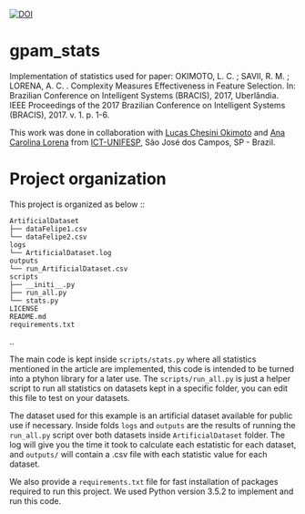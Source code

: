 [![DOI](https://zenodo.org/badge/91934660.svg)](https://zenodo.org/badge/latestdoi/91934660)

# gpam_stats

Implementation of statistics used for paper: OKIMOTO, L. C. ; SAVII, R. M. ; LORENA, A. C. . Complexity Measures Effectiveness in Feature Selection. In: Brazilian Conference on Intelligent Systems (BRACIS), 2017, Uberlândia. IEEE Proceedings of the 2017 Brazilian Conference on Intelligent Systems (BRACIS), 2017. v. 1. p. 1-6.

This work was done in collaboration with [Lucas Chesini Okimoto](https://www.linkedin.com/in/lucas-chesini-okimoto-76646925/) and [Ana Carolina Lorena](http://lattes.cnpq.br/3451628262694747) from [ICT-UNIFESP](http://www.unifesp.br/campus/sjc/), São José dos Campos, SP - Brazil.

# Project organization 

This project is organized as below
::

    ArtificialDataset
    ├── dataFelipe1.csv
    └── dataFelipe2.csv
    logs
    └── ArtificialDataset.log
    outputs
    └── run_ArtificialDataset.csv
    scripts
    ├── __initi__.py
    ├── run_all.py
    └── stats.py
    LICENSE
    README.md
    requirements.txt
..

The main code is kept inside `scripts/stats.py` where all statistics mentioned in the article are implemented, this code is intended to be turned into a ptyhon library for a later use. The `scripts/run_all.py` is just a helper script to run all statistics on datasets kept in a specific folder, you can edit this file to test on your datasets.

The dataset used for this example is an artificial dataset available for public use if necessary. Inside folds `logs` and `outputs` are the results of running the `run_all.py` script over both datasets inside `ArtificialDataset` folder. The log will give you the time it took to calculate each estatistic for each dataset, and `outputs/` will contain a .csv file with each statistic value for each dataset.

We also provide a `requirements.txt` file for fast installation of packages required to run this project. We used Python version 3.5.2 to implement and run this code.
